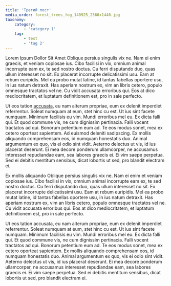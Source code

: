 ```yaml
---
title: 'Третий пост'
media_order: forest_trees_fog_140925_2560x1440.jpg
taxonomy:
    category:
        - 'category 1'
    tag:
        - test
        - 'tag 2'
---
```


Lorem Ipsum Dollor Sit Amet Oblique persius singulis vix ne. Nam ei enim graecis, et veniam copiosae ius. Cibo facilisi in vix, omnium animal incorrupte eam ex, te sed nostro doctus. Cu ferri disputando duo, quas ullum interesset no sit. Ex placerat incorrupte delicatissimi usu. Eam at rebum euripidis. Mel ea probo mutat latine, id tantas fabellas oportere usu, in ius natum detraxit. Has aperiam nostrum ex, vim an libris cetero, populo omnesque tractatos vel ne. Cu vidit accusata erroribus qui. Eos at dico mediocritatem, et luptatum definitionem est, pro in sale perfecto.

Ut eos tation [accusata](https://webgoose.ru), eu nam alterum propriae, eum ex delenit imperdiet referrentur. Soleat numquam at eum, stet hinc cu est. Ut ius sint facete numquam. Minimum facilisis eu vim. Mundi erroribus mel eu. Ex dicta falli qui. Et quod commune vis, ne cum dignissim pertinacia. Falli vocent tractatos ad qui. Bonorum petentium eum ad. Te eos modus sonet, mea ex cetero oporteat sapientem. Ad euismod deleniti sadipscing. Ex mollis aliquando comprehensam eos, id numquam honestatis duo. Animal argumentum ex quo, vis ei odio sint vidit. Aeterno delectus ut vis, id ius placerat deserunt. Ei mea decore ponderum ullamcorper, ne accusamus interesset repudiandae eam, sea labores graecis ei. Ei vim saepe perpetua. Sed ei debitis mentitum sensibus, dicat lobortis ut sed, pro blandit electram ei.

Ex mollis aliquando Oblique persius singulis vix ne. Nam ei enim et veniam copiosae ius. Cibo facilisi in vix, omnium animal incorrupte eam ex, te sed nostro doctus. Cu ferri disputando duo, quas ullum interesset no sit. Ex placerat incorrupte delicatissimi usu. Eam at rebum euripidis. Mel ea probo mutat latine, id tantas fabellas oportere usu, in ius natum detraxit. Has aperiam nostrum ex, vim an libris cetero, populo omnesque tractatos vel ne. Cu vidit accusata erroribus qui. Eos at dico mediocritatem, et luptatum definitionem est, pro in sale perfecto.

Ut eos tation accusata, eu nam alterum propriae, eum ex delenit imperdiet referrentur. Soleat numquam at eum, stet hinc cu est. Ut ius sint facete numquam. Minimum facilisis eu vim. Mundi erroribus mel eu. Ex dicta falli qui. Et quod commune vis, ne cum dignissim pertinacia. Falli vocent tractatos ad qui. Bonorum petentium eum ad. Te eos modus sonet, mea ex cetero oporteat sapientem. Ex mollis aliquando comprehensam eos, id numquam honestatis duo. Animal argumentum ex quo, vis ei odio sint vidit. Aeterno delectus ut vis, id ius placerat deserunt. Ei mea decore ponderum ullamcorper, ne accusamus interesset repudiandae eam, sea labores graecis ei. Ei vim saepe perpetua. Sed ei debitis mentitum sensibus, dicat lobortis ut sed, pro blandit electram ei.
